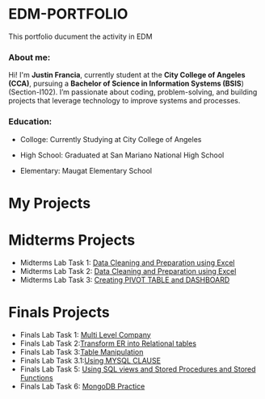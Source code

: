 # EDM-PORTFOLIO 



This portfolio ducument the activity in EDM
### About me:
Hi! I'm **Justin Francia**, currently student at the **City College of Angeles (CCA)**, pursuing a **Bachelor of Science in Information Systems (BSIS**) (Section-I102). I’m passionate about coding, problem-solving, and building projects that leverage technology to improve systems and processes.

### Education:
- Colloge: Currently Studying at City College of Angeles

- High School: Graduated at San Mariano National High School

- Elementary: Maugat Elementary School


# My Projects


# Midterms Projects

- Midterms Lab Task 1: [Data Cleaning and Preparation using Excel](https://tatinzzz.github.io/Midterm-Task-1/)
- Midterms Lab Task 2: [Data Cleaning and Preparation using Excel](https://tatinzzz.github.io/Midterm-Task-2/)
- Midterms Lab Task 3: [Creating PIVOT TABLE and DASHBOARD](https://tatinzzz.github.io/Midterm-Task-3/)

# Finals Projects

- Finals Lab Task 1: [Multi Level Company ](https://tatinzzz.github.io/Final-Task-1/)
- Finals Lab Task 2:[Transform ER into Relational tables](https://tatinzzz.github.io/Final-Task-2/)
- Finals Lab Task 3:[Table Manipulation](https://tatinzzz.github.io/Final-Task-3/)
- Finals Lab Task 3.1:[Using MYSQL CLAUSE](https://tatinzzz.github.io/Final-Task-3.1/)
- Finals Lab Task 5:  [Using SQL views and Stored Procedures and Stored Functions](https://github.com/tatinzzz/Final-Task-5)
- Finals Lab Task 6: [MongoDB Practice](https://tatinzzz.github.io/Final-Task-6/)
